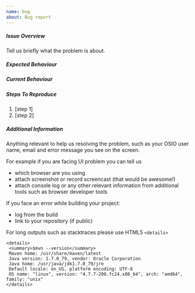 ```yaml
---
name: bug
about: Bug report
---
```

<!--
Thanks for interest in Openshift.io and apologies for making your experience not yet as awesome as we strive for.  

Please follow template provided below to report a bug you have encountered and we will make sure to improve it.

YOU CAN DELETE THIS TEXT BEFORE SUBMITTING THE ISSUE
-->

##### Issue Overview

Tell us briefly what the problem is about.

##### Expected Behaviour

##### Current Behaviour

##### Steps To Reproduce

1. [step 1]
2. [step 2]

##### Additional Information

Anything relevant to help us resolving the problem, such as your OSIO user name, email and error message you see on the screen. 

For example if you are facing UI problem you can tell us

  * which browser are you using
  * attach screenshot or record screencast (that would be awesome!)
  * attach console log or any other relevant information from additional tools such as browser developer tools

If you face an error while building your project:

  * log from the build
  * link to your repository (if public)

For long outputs such as stacktraces please use HTML5 `<details>`

```
<details>
 <summary>$mvn --version</summary>
 Maven home: /usr/share/maven/latest
 Java version: 1.7.0_79, vendor: Oracle Corporation
 Java home: /usr/java/jdk1.7.0_79/jre
 Default locale: en_US, platform encoding: UTF-8
 OS name: "linux", version: "4.7.7-200.fc24.x86_64", arch: "amd64", family: "unix"
</details>
```


